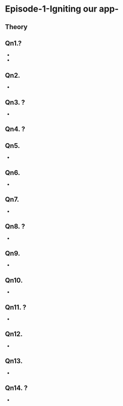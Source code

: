 # Episode-1-Igniting our app-
## Theory

Qn1.?
-  
- 
- 

Qn2. 
- 
- 

Qn3. ?
- 
- 
  
Qn4. ?
- 
  
Qn5. 
- 
- 

  
Qn6.
- 
- 

Qn7. 
- 
- 

Qn8. ?
- 
- 

Qn9.
- 
- 

Qn10. 
- 
- 

Qn11. ?
- 
- 

Qn12.
- 
- 

Qn13. 
- 
- 

Qn14. ?
- 
- 
